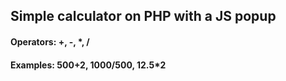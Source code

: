 ## Simple calculator on PHP with a JS popup
#### Operators: +, -, *, /
#### Examples: 500+2, 1000/500, 12.5*2